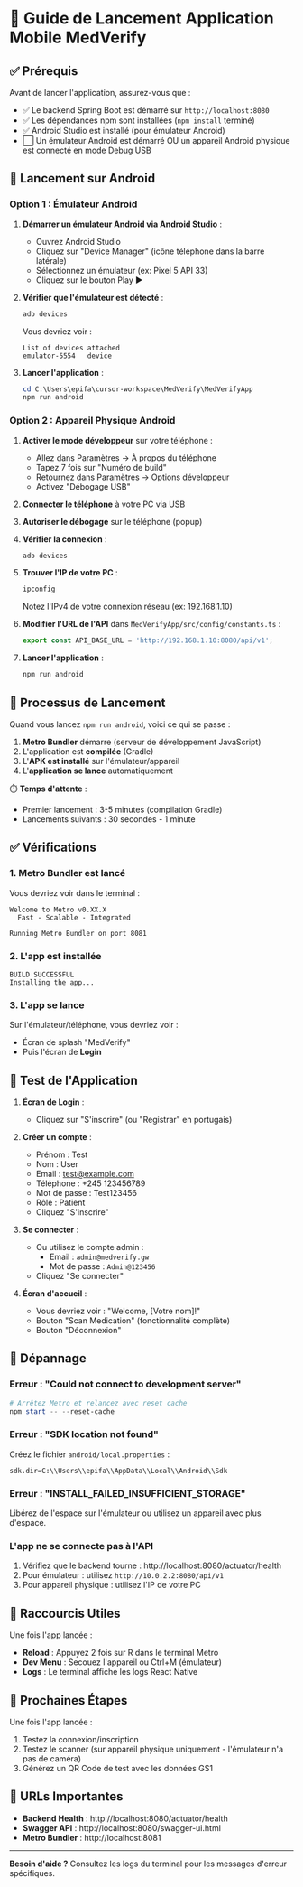 # 📱 Guide de Lancement Application Mobile MedVerify

## ✅ Prérequis

Avant de lancer l'application, assurez-vous que :

- ✅ Le backend Spring Boot est démarré sur `http://localhost:8080`
- ✅ Les dépendances npm sont installées (`npm install` terminé)
- ✅ Android Studio est installé (pour émulateur Android)
- ⬜ Un émulateur Android est démarré OU un appareil Android physique est connecté en mode Debug USB

## 🚀 Lancement sur Android

### Option 1 : Émulateur Android

1. **Démarrer un émulateur Android via Android Studio** :
   - Ouvrez Android Studio
   - Cliquez sur "Device Manager" (icône téléphone dans la barre latérale)
   - Sélectionnez un émulateur (ex: Pixel 5 API 33)
   - Cliquez sur le bouton Play ▶️

2. **Vérifier que l'émulateur est détecté** :

   ```powershell
   adb devices
   ```

   Vous devriez voir :

   ```
   List of devices attached
   emulator-5554   device
   ```

3. **Lancer l'application** :
   ```powershell
   cd C:\Users\epifa\cursor-workspace\MedVerify\MedVerifyApp
   npm run android
   ```

### Option 2 : Appareil Physique Android

1. **Activer le mode développeur** sur votre téléphone :
   - Allez dans Paramètres → À propos du téléphone
   - Tapez 7 fois sur "Numéro de build"
   - Retournez dans Paramètres → Options développeur
   - Activez "Débogage USB"

2. **Connecter le téléphone** à votre PC via USB

3. **Autoriser le débogage** sur le téléphone (popup)

4. **Vérifier la connexion** :

   ```powershell
   adb devices
   ```

5. **Trouver l'IP de votre PC** :

   ```powershell
   ipconfig
   ```

   Notez l'IPv4 de votre connexion réseau (ex: 192.168.1.10)

6. **Modifier l'URL de l'API** dans `MedVerifyApp/src/config/constants.ts` :

   ```typescript
   export const API_BASE_URL = 'http://192.168.1.10:8080/api/v1';
   ```

7. **Lancer l'application** :
   ```powershell
   npm run android
   ```

## 🔄 Processus de Lancement

Quand vous lancez `npm run android`, voici ce qui se passe :

1. **Metro Bundler** démarre (serveur de développement JavaScript)
2. L'application est **compilée** (Gradle)
3. L'**APK est installé** sur l'émulateur/appareil
4. L'**application se lance** automatiquement

⏱️ **Temps d'attente** :

- Premier lancement : 3-5 minutes (compilation Gradle)
- Lancements suivants : 30 secondes - 1 minute

## ✅ Vérifications

### 1. Metro Bundler est lancé

Vous devriez voir dans le terminal :

```
Welcome to Metro v0.XX.X
  Fast - Scalable - Integrated

Running Metro Bundler on port 8081
```

### 2. L'app est installée

```
BUILD SUCCESSFUL
Installing the app...
```

### 3. L'app se lance

Sur l'émulateur/téléphone, vous devriez voir :

- Écran de splash "MedVerify"
- Puis l'écran de **Login**

## 🧪 Test de l'Application

1. **Écran de Login** :
   - Cliquez sur "S'inscrire" (ou "Registrar" en portugais)

2. **Créer un compte** :
   - Prénom : Test
   - Nom : User
   - Email : test@example.com
   - Téléphone : +245 123456789
   - Mot de passe : Test123456
   - Rôle : Patient
   - Cliquez "S'inscrire"

3. **Se connecter** :
   - Ou utilisez le compte admin :
     - Email : `admin@medverify.gw`
     - Mot de passe : `Admin@123456`
   - Cliquez "Se connecter"

4. **Écran d'accueil** :
   - Vous devriez voir : "Welcome, [Votre nom]!"
   - Bouton "Scan Medication" (fonctionnalité complète)
   - Bouton "Déconnexion"

## 🐛 Dépannage

### Erreur : "Could not connect to development server"

```powershell
# Arrêtez Metro et relancez avec reset cache
npm start -- --reset-cache
```

### Erreur : "SDK location not found"

Créez le fichier `android/local.properties` :

```properties
sdk.dir=C:\\Users\\epifa\\AppData\\Local\\Android\\Sdk
```

### Erreur : "INSTALL_FAILED_INSUFFICIENT_STORAGE"

Libérez de l'espace sur l'émulateur ou utilisez un appareil avec plus d'espace.

### L'app ne se connecte pas à l'API

1. Vérifiez que le backend tourne : http://localhost:8080/actuator/health
2. Pour émulateur : utilisez `http://10.0.2.2:8080/api/v1`
3. Pour appareil physique : utilisez l'IP de votre PC

## 📱 Raccourcis Utiles

Une fois l'app lancée :

- **Reload** : Appuyez 2 fois sur R dans le terminal Metro
- **Dev Menu** : Secouez l'appareil ou Ctrl+M (émulateur)
- **Logs** : Le terminal affiche les logs React Native

## 🎉 Prochaines Étapes

Une fois l'app lancée :

1. Testez la connexion/inscription
2. Testez le scanner (sur appareil physique uniquement - l'émulateur n'a pas de caméra)
3. Générez un QR Code de test avec les données GS1

## 🔗 URLs Importantes

- **Backend Health** : http://localhost:8080/actuator/health
- **Swagger API** : http://localhost:8080/swagger-ui.html
- **Metro Bundler** : http://localhost:8081

---

**Besoin d'aide ?** Consultez les logs du terminal pour les messages d'erreur spécifiques.

